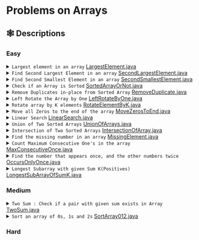# <a name="description">Problems on Arrays</a>
## <a name="description">🕸️ Descriptions</a>

### <a name="easy">Easy</a>

<details>
<summary>
  <code>Largest element in an array</code>
  <a target="_blank" href="https://github.com/VishwasPrabhu18/Java-Coding/blob/main/Problems_On_Arrays/Easy/LargestElement.java">LargestElement.java</a>
</summary>

```
Problem Statement: Given an array, we have to find the largest element in the array.
Example 1:
   Input: arr[] = {2,5,1,3,0};
   Output: 5
   Explanation: 5 is the largest element in the array. 

Example2: 
   Input: arr[] = {8,10,5,7,9};
   Output: 10
   Explanation: 10 is the largest element in the array.
```
</details>

<details>
<summary>
  <code>Find Second Largest Element in an array</code>
  <a target="_blank" href="https://github.com/VishwasPrabhu18/Java-Coding/blob/main/Problems_On_Arrays/Easy/SecondLargestElement.java">SecondLargestElement.java</a>
</summary>

```
Problem Statement: Given an array, find the second largest element in the array. Print ‘-1’ in the event that either of them doesn’t exist.

Example 1:
   Input: [1,2,4,7,7,5]
   Output: Second Largest : 5

Example 2:
   Input: [1]
   Output:	Second Largest : -1
```
</details>

<details>
<summary>
  <code>Find Second Smallest Element in an array</code>
  <a target="_blank" href="https://github.com/VishwasPrabhu18/Java-Coding/blob/main/Problems_On_Arrays/Easy/SecondSmallestElement.java">SecondSmallestElement.java</a>
</summary>

```
Problem Statement: Given an array, find the second smallest element in the array. Print ‘-1’ in the event that either of them doesn’t exist.

Example 1:
   Input: [1,2,4,7,7,5]
   Output: Second Smallest : 2

Example 2:
   Input: [1]
   Output:	Second Smallest : -1
```
</details>

<details>
<summary>
  <code>Check if an Array is Sorted</code>
  <a target="_blank" href="https://github.com/VishwasPrabhu18/Java-Coding/blob/main/Problems_On_Arrays/Easy/SortedArrayOrNot.java">SortedArrayOrNot.java</a>
</summary>

```
Problem Statement: Given an array of size n, write a program to check if the given array is sorted in (ascending / Increasing / Non-decreasing) order or not. If the array is sorted then return True, Else return False.

Note: Two consecutive equal values are considered to be sorted.

Example 1:
   Input: N = 5, array[] = {1,2,3,4,5}
   Output: True.

Example 2
   Input: N = 5, array[] = {5,4,6,7,8}
   Output: False.
```
</details>

<details>
<summary>
  <code>Remove Duplicates in-place from Sorted Array</code>
  <a target="_blank" href="https://github.com/VishwasPrabhu18/Java-Coding/blob/main/Problems_On_Arrays/Easy/RemoveDuplicate.java">RemoveDuplicate.java</a>
</summary>

```
Problem Statement: Given an integer array sorted in non-decreasing order, remove the duplicates in place such that each unique element appears only once. The relative order of the elements should be kept the same.

If there are k elements after removing the duplicates, then the first k elements of the array should hold the final result. It does not matter what you leave beyond the first k elements.

Note: Return k after placing the final result in the first k slots of the array.

Example 1: 
   Input: arr[1,1,2,2,2,3,3]
   Output: arr[1,2,3,_,_,_,_]

Example 2: 
   Input: arr[1,1,1,2,2,3,3,3,3,4,4]
   Output: arr[1,2,3,4,_,_,_,_,_,_,_]
```
</details>

<details>
<summary>
  <code>Left Rotate the Array by One</code>
  <a target="_blank" href="https://github.com/VishwasPrabhu18/Java-Coding/blob/main/Problems_On_Arrays/Easy/LeftRotateByOne.java">LeftRotateByOne.java</a>
</summary>

```
Problem Statement: Given an array of N integers, left rotate the array by one place.

Example 1:
   Input: N = 5, array[] = {1,2,3,4,5}
   Output: 2,3,4,5,1

Example 2:
   Input: N = 1, array[] = {3}
   Output: 3
```
</details>

<details>
<summary>
  <code>Rotate array by K elements</code>
  <a target="_blank" href="https://github.com/VishwasPrabhu18/Java-Coding/blob/main/Problems_On_Arrays/Easy/RotateElementByK.java">RotateElementByK.java</a>
</summary>

```
Problem Statement: Given an array of integers, rotating array of elements by k elements either left or right.

Example 1:
   Input: N = 7, array[] = {1,2,3,4,5,6,7} , k=2 , right
   Output: 6 7 1 2 3 4 5

Example 2:
   Input: N = 6, array[] = {3,7,8,9,10,11} , k=3 , left 
   Output: 9 10 11 3 7 8
```
</details>

<details>
<summary>
  <code>Move all Zeros to the end of the array</code>
  <a target="_blank" href="https://github.com/VishwasPrabhu18/Java-Coding/blob/main/Problems_On_Arrays/Easy/MoveZerosToEnd.java">MoveZerosToEnd.java</a>
</summary>

```
Problem Statement: You are given an array of integers, your task is to move all the zeros in the
    array to the end of the array and move non-negative integers to the front by maintaining their order.

Example 1:
   Input: 1 ,0 ,2 ,3 ,0 ,4 ,0 ,1
   Output: 1 ,2 ,3 ,4 ,1 ,0 ,0 ,0

Example 2:
   Input: 1,2,0,1,0,4,0
   Output: 1,2,1,4,0,0,0
```
</details>

<details>
<summary>
  <code>Linear Search</code>
  <a target="_blank" href="https://github.com/VishwasPrabhu18/Java-Coding/blob/main/Problems_On_Arrays/Easy/LinearSearch.java">LinearSearch.java</a>
</summary>

```
Problem Statement: Given an array, and an element num the task is to find if num is present
   in the given array or not. If present print the index of the element or print -1.

Example 1:
   Input: arr[]= 1 2 3 4 5, num = 3
   Output: 2

Example 2:
   Input: arr[]= 5 4 3 2 1, num = 5
   Output: 0
```
</details>

<details>
<summary>
  <code>Union of Two Sorted Arrays</code>
  <a target="_blank" href="https://github.com/VishwasPrabhu18/Java-Coding/blob/main/Problems_On_Arrays/Easy/UnionOfArrays.java">UnionOfArrays.java</a>
</summary>

```
Problem Statement: Given two sorted arrays, arr1, and arr2 of size n and m. Find the union of
    two sorted arrays.
The union of two arrays can be defined as the common and distinct elements in the two arrays.
NOTE: Elements in the union should be in ascending order.

Example 1:
   Input: n = 5,m = 5.
         arr1[] = {1,2,3,4,5}  
         arr2[] = {2,3,4,4,5}
   Output: {1,2,3,4,5}

Example 2:
   Input: n = 10,m = 7.
         arr1[] = {1,2,3,4,5,6,7,8,9,10}
         arr2[] = {2,3,4,4,5,11,12}
   Output: {1,2,3,4,5,6,7,8,9,10,11,12}
```
</details>

<details>
<summary>
  <code>Intersection of Two Sorted Arrays</code>
  <a target="_blank" href="https://github.com/VishwasPrabhu18/Java-Coding/blob/main/Problems_On_Arrays/Easy/IntersectionOfArray.java">IntersectionOfArray.java</a>
</summary>

```
Problem Statement: Given two sorted arrays, arr1, and arr2 of size n and m. Find the intersection of
    two sorted arrays.
The intersection of two arrays can be defined as the common elements in the two arrays.
NOTE: Elements in the intersection should be in ascending order.

Example 1:
   Input: n = 5,m = 5.
         arr1[] = {1,2,3,4,5}  
         arr2[] = {2,3,4,4,5}
   Output: {2,3,4,5}

Example 2:
   Input: n = 10,m = 7.
         arr1[] = {1,2,3,4,5,6,7,8,9,10}
         arr2[] = {2,3,4,4,5,11,12}
   Output: {2,3,4,5}
```
</details>

<details>
<summary>
  <code>Find the missing number in an array</code>
  <a target="_blank" href="https://github.com/VishwasPrabhu18/Java-Coding/blob/main/Problems_On_Arrays/Easy/MissingElement.java">MissingElement.java</a>
</summary>

```
Problem Statement: Given an integer N and an array of size N-1 containing N-1 numbers between 1 to N. 
 Find the number(between 1 to N), that is not present in the given array.

Example 1:
   Input Format: N = 5, array[] = {1,2,4,5}
   Result: 3

Example 2:
   Input Format: N = 3, array[] = {1,3}
   Result: 2
```
</details>

<details>
<summary>
  <code>Count Maximum Consecutive One's in the array</code>
  <a target="_blank" href="https://github.com/VishwasPrabhu18/Java-Coding/blob/main/Problems_On_Arrays/Easy/MaxConsecutiveOnce.java">MaxConsecutiveOnce.java</a>
</summary>

```
Problem Statement: Given an array that contains only 1 and 0 return the count of maximum consecutive ones in the array.

Example 1:
   Input: prices = {1, 1, 0, 1, 1, 1}
   Output: 3

Example 2:
   Input: prices = {1, 0, 1, 1, 0, 1} 
   Output: 2
```
</details>

<details>
<summary>
  <code>Find the number that appears once, and the other numbers twice</code>
  <a target="_blank" href="https://github.com/VishwasPrabhu18/Java-Coding/blob/main/Problems_On_Arrays/Easy/OccursOnlyOnce.java">OccursOnlyOnce.java</a>
</summary>

```
Problem Statement: Given a non-empty array of integers arr, every element appears twice except for one. Find that single one.

Example 1:
   Input Format: arr[] = {2,2,1}
   Result: 1

Example 2:
   Input Format: arr[] = {4,1,2,1,2}
   Result: 4
```
</details>

<details>
<summary>
  <code>Longest Subarray with given Sum K(Positives)</code>
  <a target="_blank" href="https://github.com/VishwasPrabhu18/Java-Coding/blob/main/Problems_On_Arrays/Easy/LongestSubArrayOfSumK.java">LongestSubArrayOfSumK.java</a>
</summary>

```
Problem Statement: Given an array and a sum k, we need to print the length of the longest subarray
 that sums to k.

Example 1:
   Input Format: N = 3, k = 5, array[] = {2,3,5}
   Result: 2

Example 2:
   Input Format: N = 5, k = 10, array[] = {2,3,5,1,9}
   Result: 3
```
</details>


### <a name="medium">Medium</a>

<details>
<summary>
  <code>Two Sum : Check if a pair with given sum exists in Array</code>
  <a target="_blank" href="https://github.com/VishwasPrabhu18/Java-Coding/blob/main/Problems_On_Arrays/Medium/TwoSum.java">TwoSum.java</a>
</summary>

```
Problem Statement: Given an array of integers arr[] and an integer target.

1st variant: Return YES if there exist two numbers such that their sum is equal to the target. 
             Otherwise, return NO.
2nd variant: Return indices of the two numbers such that their sum is equal to the target. 
             Otherwise, we will return {-1, -1}.

Note: You are not allowed to use the same element twice. Example: If the target is equal to 6 and 
      num[1] = 3, then nums[1] + nums[1] = target is not a solution.

Example 1:
     Input Format: N = 5, arr[] = {2,6,5,8,11}, target = 14
     Result: YES (for 1st variant)
             [1, 3] (for 2nd variant)

Example 2:
     Input Format: N = 5, arr[] = {2,6,5,8,11}, target = 15
     Result: NO (for 1st variant)
             [-1, -1] (for 2nd variant)
```
</details>

<details>
<summary>
  <code>Sort an array of 0s, 1s and 2s</code>
  <a target="_blank" href="https://github.com/VishwasPrabhu18/Java-Coding/blob/main/Problems_On_Arrays/Medium/SortArray012.java">SortArray012.java</a>
</summary>

```
Problem Statement: Given an array consisting of only 0s, 1s, and 2s. Write a program to in-place sort the array without using inbuilt sort functions. ( Expected: Single pass-O(N) and constant space)

Examples
   Input: nums = [2,0,2,1,1,0]
   Output: [0,0,1,1,2,2]

   Input: nums = [2,0,1]
   Output: [0,1,2]

   Input: nums = [0]
   Output: [0]
```
</details>




### <a name="hard">Hard</a>
